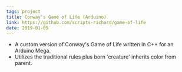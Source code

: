 ```yaml
---
tags: project
title: Conway's Game of Life (Arduino)
link: https://github.com/scripts-richard/game-of-life
date: 2019-01-05
---
```


- A custom version of Conway's Game of Life written in C++ for an Arduino Mega.
- Utilizes the traditional rules plus born 'creature' inherits color from parent.
